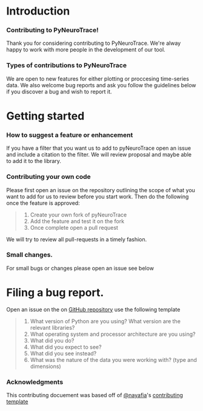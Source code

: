# Introduction

### Contributing to PyNeuroTrace!

Thank you for considering contributing to PyNeuroTrace. We're alway happy to work with more people in the development of our tool.


### Types of contributions to PyNeuroTrace

We are open to new features for either plotting or proccesing time-series data. We also welcome bug reports and ask you follow the guidelines below if you discover a bug and wish to report it. 


# Getting started
### How to suggest a feature or enhancement
If you have a filter that you want us to add to pyNeuroTrace open an issue and include a citation to the filter. We will review proposal and maybe able to add it to the library.

### Contributing your own code
Please first open an issue on the repository outlining the scope of what you want to add for us to review before you start work. Then do the following once the feature is approved:

>1. Create your own fork of pyNeuroTrace
>2. Add the feature and test it on the fork
>3. Once complete open a pull request

We will try to review all pull-requests in a timely fashion.

### Small changes.

For small bugs or changes please open an issue see below

# Filing a bug report.
Open an issue on the on [GitHub repository](https://github.com/padster/pyNeuroTrace/issues) use the following template


> 1. What version of Python are you using? What version are the relevant libraries? 
> 2. What operating system and processor architecture are you using?
> 3. What did you do?
> 4. What did you expect to see?
> 5. What did you see instead?
> 6. What was the nature of the data you were working with? (type and dimensions)



### Acknowledgments
This contributing docuement was based off of [@nayafia](https://github.com/nayafia)'s [contributing template](https://github.com/nayafia/contributing-template) 